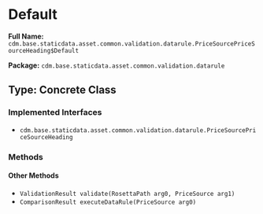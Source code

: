 # Default

**Full Name:** `cdm.base.staticdata.asset.common.validation.datarule.PriceSourcePriceSourceHeading$Default`

**Package:** `cdm.base.staticdata.asset.common.validation.datarule`

## Type: Concrete Class

### Implemented Interfaces

- `cdm.base.staticdata.asset.common.validation.datarule.PriceSourcePriceSourceHeading`

### Methods

#### Other Methods

- `ValidationResult validate(RosettaPath arg0, PriceSource arg1)`
- `ComparisonResult executeDataRule(PriceSource arg0)`

